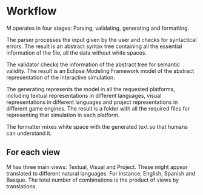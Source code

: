 # Workflow

M operates in four stages: Parsing, validating, generating and formatting.

The parser processes the input given by the user and checks for syntactical
errors. The result is an abstract syntax tree containing all the essential
information of the file, all the data without white spaces.

The validator checks the information of the abstract tree for semantic validity.
The result is an Eclipse Modeling Framework model of the abstract representation
of the interactive simulation.

The generating represents the model in all the requested platforms, including
textual representations in different languages, visual representations in
different languages and project representations in different game engines. The
result is a folder with all the required files for representing that simulation
in each platform.

The formatter mixes white space with the generated text so that humans can
understand it.

## For each view

M has three main views: Textual, Visual and Project. These might appear
translated to different natural languages. For instance, English, Spanish and
Basque. The total number of combinations is the product of views by
translations.
